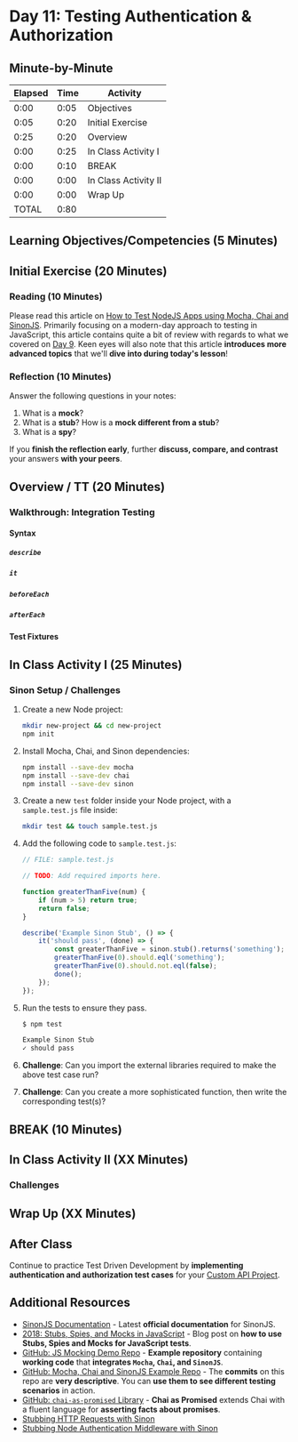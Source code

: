# Day 11: Testing Authentication & Authorization

## Minute-by-Minute

| **Elapsed** | **Time**  | **Activity**              |
| ----------- | --------- | ------------------------- |
| 0:00        | 0:05      | Objectives                |
| 0:05        | 0:20      | Initial Exercise          |
| 0:25        | 0:20      | Overview                  |
| 0:00        | 0:25      | In Class Activity I       |
| 0:00        | 0:10      | BREAK                     |
| 0:00        | 0:00      | In Class Activity II      |
| 0:00        | 0:00      | Wrap Up                   |
| TOTAL       | 0:80      |                           |

## Learning Objectives/Competencies (5 Minutes)

## Initial Exercise (20 Minutes)

### Reading (10 Minutes)

Please read this article on [How to Test NodeJS Apps using Mocha, Chai and SinonJS](https://scotch.io/tutorials/how-to-test-nodejs-apps-using-mocha-chai-and-sinonjs). Primarily focusing on a modern-day approach to testing in JavaScript, this article contains quite a bit of review with regards to what we covered on [Day 9](../09-TDD/README.md). Keen eyes will also note that this article  **introduces more advanced topics** that we'll **dive into during today's lesson**!

### Reflection (10 Minutes)

Answer the following questions in your notes:

1. What is a **mock**?
1. What is a **stub**? How is a **mock different from a stub**?
1. What is a **spy**?

If you **finish the reflection early**, further **discuss, compare, and contrast** your answers **with your peers**.

## Overview / TT (20 Minutes)

### Walkthrough: Integration Testing

#### Syntax

##### `describe`

##### `it`

##### `beforeEach`

##### `afterEach`

#### Test Fixtures

## In Class Activity I (25 Minutes)

### Sinon Setup / Challenges

1. Create a new Node project:

    ```bash
    mkdir new-project && cd new-project
    npm init
    ```

1. Install Mocha, Chai, and Sinon dependencies:

    ```bash
    npm install --save-dev mocha
    npm install --save-dev chai
    npm install --save-dev sinon
    ```

1. Create a new `test` folder inside your Node project, with a `sample.test.js` file inside:

    ```bash
    mkdir test && touch sample.test.js
    ```

1. Add the following code to `sample.test.js`:

    ```js
    // FILE: sample.test.js

    // TODO: Add required imports here.

    function greaterThanFive(num) {
        if (num > 5) return true;
        return false;
    }

    describe('Example Sinon Stub', () => {
        it('should pass', (done) => {
            const greaterThanFive = sinon.stub().returns('something');
            greaterThanFive(0).should.eql('something');
            greaterThanFive(0).should.not.eql(false);
            done();
        });
    });
    ```
1. Run the tests to ensure they pass.

    ```bash
    $ npm test

    Example Sinon Stub
    ✓ should pass
    ```

1. **Challenge**: Can you import the external libraries required to make the above test case run?
1. **Challenge**: Can you create a more sophisticated function, then write the corresponding test(s)?

## BREAK (10 Minutes)

## In Class Activity II (XX Minutes)

### Challenges

## Wrap Up (XX Minutes)

## After Class

Continue to practice Test Driven Development by **implementing authentication and authorization test cases** for your [Custom API Project](../Projects/02-Custom-API-Project.md).

## Additional Resources

* [SinonJS Documentation](https://sinonjs.org/releases/v6.3.3/) - Latest **official documentation** for SinonJS.
* [2018: Stubs, Spies, and Mocks in JavaScript](https://www.harrymt.com/blog/2018/04/11/stubs-spies-and-mocks-in-js.html) - Blog post on **how to use Stubs, Spies and Mocks for JavaScript tests**.
* [GitHub: JS Mocking Demo Repo](https://github.com/harrymt/js-mocking-demo) - **Example repository** containing **working code** that **integrates `Mocha`, `Chai`, and `SinonJS`**.
* [GitHub: Mocha, Chai and SinonJS Example Repo](https://github.com/joykare/testing-node-apps) - The **commits** on this repo are **very descriptive**. You can **use them to see different testing scenarios** in action.
* [GitHub: `chai-as-promised` Library](https://github.com/domenic/chai-as-promised) - **Chai as Promised** extends Chai with a fluent language for **asserting facts about promises**.
* [Stubbing HTTP Requests with Sinon](https://mherman.org/blog/stubbing-http-requests-with-sinon/)
* [Stubbing Node Authentication Middleware with Sinon](https://mherman.org/blog/stubbing-node-authentication-middleware-with-sinon/)
